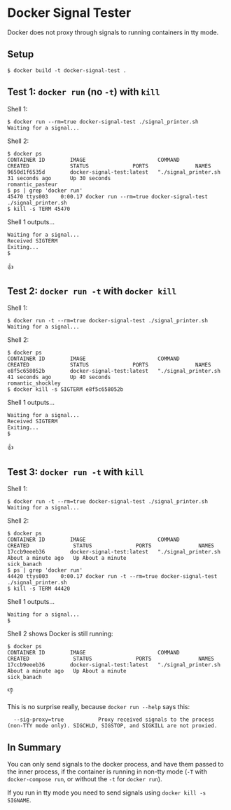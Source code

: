 # Docker Signal Tester

Docker does not proxy through signals to running containers in tty mode.

## Setup

```
$ docker build -t docker-signal-test .
```

## Test 1: `docker run` (no `-t`) with `kill`

Shell 1:

```
$ docker run --rm=true docker-signal-test ./signal_printer.sh
Waiting for a signal...
```

Shell 2:

```
$ docker ps
CONTAINER ID        IMAGE                       COMMAND                CREATED             STATUS              PORTS               NAMES
9650d1f6535d        docker-signal-test:latest   "./signal_printer.sh   31 seconds ago      Up 30 seconds                           romantic_pasteur    
$ ps | grep 'docker run'
45470 ttys003    0:00.17 docker run --rm=true docker-signal-test ./signal_printer.sh
$ kill -s TERM 45470
```

Shell 1 outputs...

```
Waiting for a signal...
Received SIGTERM
Exiting...
$
```

:thumbsup:

## Test 2: `docker run -t` with `docker kill`

Shell 1:

```
$ docker run -t --rm=true docker-signal-test ./signal_printer.sh
Waiting for a signal...
```

Shell 2:

```
$ docker ps
CONTAINER ID        IMAGE                       COMMAND                CREATED             STATUS              PORTS               NAMES
e8f5c658052b        docker-signal-test:latest   "./signal_printer.sh   41 seconds ago      Up 40 seconds                           romantic_shockley   
$ docker kill -s SIGTERM e8f5c658052b
```

Shell 1 outputs...

```
Waiting for a signal...
Received SIGTERM
Exiting...
$
```

:thumbsup:

## Test 3: `docker run -t` with `kill`

Shell 1:

```
$ docker run -t --rm=true docker-signal-test ./signal_printer.sh
Waiting for a signal...
```

Shell 2:

```
$ docker ps
CONTAINER ID        IMAGE                       COMMAND                CREATED              STATUS              PORTS               NAMES
17ccb9eeeb36        docker-signal-test:latest   "./signal_printer.sh   About a minute ago   Up About a minute                       sick_banach         
$ ps | grep 'docker run'
44420 ttys003    0:00.17 docker run -t --rm=true docker-signal-test ./signal_printer.sh
$ kill -s TERM 44420
```

Shell 1 outputs...

```
Waiting for a signal...
$
```

Shell 2 shows Docker is still running:

```
$ docker ps
CONTAINER ID        IMAGE                       COMMAND                CREATED              STATUS              PORTS               NAMES
17ccb9eeeb36        docker-signal-test:latest   "./signal_printer.sh   About a minute ago   Up About a minute                       sick_banach         
```

:thumbsdown:

This is no surprise really, because `docker run --help` says this:

```
  --sig-proxy=true           Proxy received signals to the process (non-TTY mode only). SIGCHLD, SIGSTOP, and SIGKILL are not proxied.
```

## In Summary

You can only send signals to the docker process, and have them passed to the inner process, if the container is running in non-tty mode (`-T` with `docker-compose run`, or without the `-t` for `docker run`).

If you run in tty mode you need to send signals using `docker kill -s SIGNAME`.
